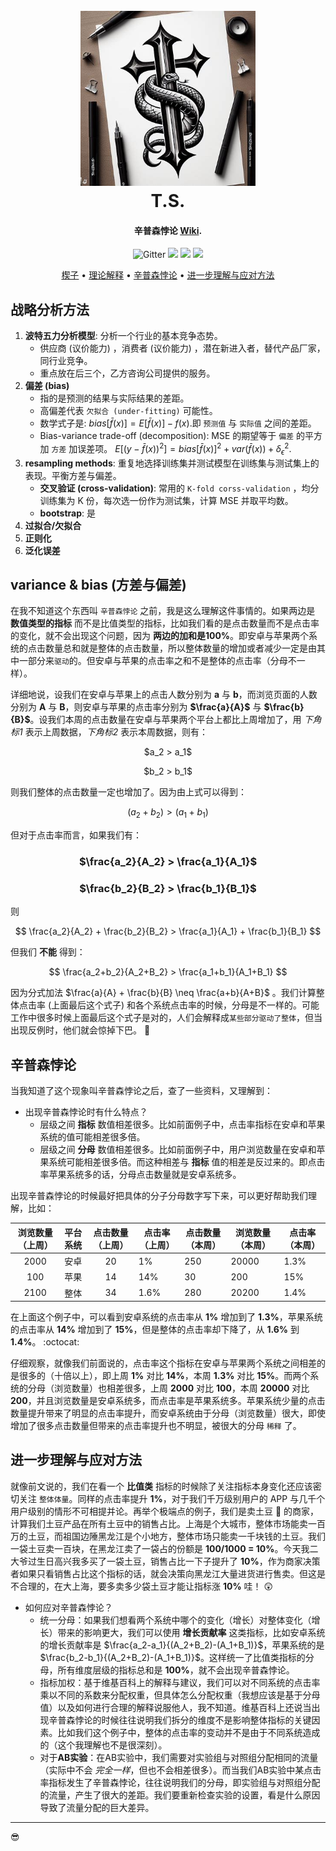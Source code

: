 <h1 align="center">
  <br>
  <img src="https://raw.githubusercontent.com/tandesen/AB_Test/main/pictures/tattoo2.jfif" alt="Markdownify" width="280"></a>
  <br>
  T.S.
  <br>
</h1>

<h4 align="center">辛普森悖论 <a href="https://en.wikipedia.org/wiki/Simpson%27s_paradox" target="_blank">Wiki</a>.</h4>

<p align="center">
  <img src="https://img.shields.io/badge/小红书-德森大老爷-red"
         alt="Gitter">
  <a>
	  <img src="https://img.shields.io/badge/B站-德森大老爷-purple">
  </a>
  <a>
      <img src="https://img.shields.io/badge/github-tandesen-green">
  </a>
  <a>
    <img src="https://img.shields.io/badge/$-donate-ff69b4.svg?maxAge=2592000&amp;style=flat">
  </a>
</p>

<p align="center">
  <a href="#楔子">楔子</a> •
  <a href="#理论解释">理论解释</a> •
  <a href="#辛普森悖论">辛普森悖论</a> •
  <a href="#进一步理解与应对方法">进一步理解与应对方法</a>
</p>


## 战略分析方法

 1. **波特五力分析模型**: 分析一个行业的基本竞争态势。
    * 供应商 (议价能力) ，消费者 (议价能力) ，潜在新进入者，替代产品厂家，同行业竞争。
    * 重点放在后三个，乙方咨询公司提供的服务。
 2. **偏差 (bias)**
    * 指的是预测的结果与实际结果的差距。
    * 高偏差代表 `欠拟合 (under-fitting)` 可能性。
    * 数学式子是: $bias[\bar{f}(x)]=E[\bar{f}(x)]-f(x)$.即 `预测值` 与 `实际值` 之间的差距。
    * Bias-variance trade-off (decomposition): MSE 的期望等于 `偏差` 的平方加 `方差` 加误差项。 $E[(y-\bar{f}(x))^2]=bias[\bar{f}(x)]^2+var(\bar{f}(x))+\delta_{\epsilon}^2$.
 3. **resampling methods**: 重复地选择训练集并测试模型在训练集与测试集上的表现。平衡方差与偏差。
    * **交叉验证 (cross-validation)**: 常用的 `K-fold corss-validation` ，均分训练集为 K 份，每次选一份作为测试集，计算 MSE 并取平均数。
    * **bootstrap**: 是
 4. **过拟合/欠拟合**
 5. **正则化**
 6. **泛化误差**


## variance & bias (方差与偏差)












在我不知道这个东西叫 `辛普森悖论` 之前，我是这么理解这件事情的。如果两边是 **数值类型的指标** 而不是比值类型的指标，比如我们看的是点击数量而不是点击率的变化，就不会出现这个问题，因为 **两边的加和是100%**。即安卓与苹果两个系统的点击数量总和就是整体的点击数量，所以整体数量的增加或者减少一定是由其中一部分来`驱动`的。但安卓与苹果的点击率之和不是整体的点击率（分母不一样）。  

详细地说，设我们在安卓与苹果上的点击人数分别为 **a** 与 **b**，而浏览页面的人数分别为 **A** 与 **B**，则安卓与苹果的点击率分别为 **$\frac{a}{A}$** 与 **$\frac{b}{B}$**。设我们本周的点击数量在安卓与苹果两个平台上都比上周增加了，用 _下角标1_ 表示上周数据，_下角标2_ 表示本周数据，则有：  

<p align="center">
  $a_2 > a_1$
</p>

<p align="center">
  $b_2 > b_1$
</p>

则我们整体的点击数量一定也增加了。因为由上式可以得到：

$$
(a_2 + b_2) > (a_1 + b_1)  
$$

但对于点击率而言，如果我们有：

<p align="center">
  <h3 align="center">$\frac{a_2}{A_2} > \frac{a_1}{A_1}$</h3>
</p>

<p align="center">
  <h3 align="center">$\frac{b_2}{B_2} > \frac{b_1}{B_1}$</h3>
</p>

则

$$
\frac{a_2}{A_2} + \frac{b_2}{B_2} > \frac{a_1}{A_1} + \frac{b_1}{B_1}
$$

但我们 **不能** 得到：

$$
\frac{a_2+b_2}{A_2+B_2} > \frac{a_1+b_1}{A_1+B_1}
$$

因为分式加法 $\frac{a}{A} + \frac{b}{B} \neq \frac{a+b}{A+B}$ 。我们计算整体点击率 (上面最后这个式子) 和各个系统点击率的时候，分母是不一样的。可能工作中很多时候上面最后这个式子是对的，人们会解释成`某些部分驱动了整体`，但当出现反例时，他们就会惊掉下巴。 :grimacing:  

## 辛普森悖论

当我知道了这个现象叫辛普森悖论之后，查了一些资料，又理解到：

* 出现辛普森悖论时有什么特点？
  - 层级之间 **指标** 数值相差很多。比如前面例子中，点击率指标在安卓和苹果系统的值可能相差很多倍。
  - 层级之间 **分母** 数值相差很多。比如前面例子中，用户浏览数量在安卓和苹果系统可能相差很多倍。而这种相差与 **指标** 值的相差是反过来的。即点击率苹果系统多的话，分母点击数量就是安卓系统多。

出现辛普森悖论的时候最好把具体的分子分母数字写下来，可以更好帮助我们理解，比如：

| 浏览数量（上周） | 平台系统    | 点击数量（上周） | 点击率（上周）  | 点击数量（本周） | 浏览数量（本周） | 点击率（本周）   |
| :----:         | :---------  | :-----------:  | --             |--               | --             |--               |
| 2000           | 安卓        |  20            | 1%              | 250            | 20000          | 1.3%            |
| 100            | 苹果        |  14            | 14%             | 30             | 200            | 15%             |
| 2100           | 整体        |  34            | 1.6%            | 280            | 20200          | 1.4%            |

在上面这个例子中，可以看到安卓系统的点击率从 **1%** 增加到了 **1.3%**，苹果系统的点击率从 **14%** 增加到了 **15%**，但是整体的点击率却下降了，从 **1.6%** 到 **1.4%**。 :octocat:  

仔细观察，就像我们前面说的，点击率这个指标在安卓与苹果两个系统之间相差的是很多的（十倍以上），即上周 **1%** 对比 **14%**，本周 **1.3%** 对比 **15%**。而两个系统的分母（浏览数量）也相差很多，上周 **2000** 对比 **100**，本周 **20000** 对比 **200**，并且浏览数量是安卓系统多，而点击率是苹果系统多。苹果系统少量的点击数量提升带来了明显的点击率提升，而安卓系统由于分母（浏览数量）很大，即使增加了很多点击数量但带来的点击率提升也不明显，被很大的分母 `稀释` 了。

## 进一步理解与应对方法

就像前文说的，我们在看一个 **比值类** 指标的时候除了关注指标本身变化还应该密切关注 `整体体量`。同样的点击率提升 **1%**，对于我们千万级别用户的 APP 与几千个用户级别的情形不可相提并论。再举个极端点的例子，我们是卖土豆 🥔 的商家，计算我们土豆产品在所有土豆中的销售占比。上海是个大城市，整体市场能卖一百万的土豆，而祖国边陲黑龙江是个小地方，整体市场只能卖一千块钱的土豆。我们一袋土豆卖一百块，在黑龙江卖了一袋占的份额是 **100/1000 = 10%**。今天我二大爷过生日高兴我多买了一袋土豆，销售占比一下子提升了 **10%**，作为商家决策者如果只看销售占比这个指标的话，就会决策向黑龙江大量进货进行售卖。但这是不合理的，在大上海，要多卖多少袋土豆才能让指标涨 **10%** 哇！ 😲

* 如何应对辛普森悖论？
  - 统一分母：如果我们想看两个系统中哪个的变化（增长）对整体变化（增长）带来的影响更大，我们可以使用 **增长贡献率** 这类指标，比如安卓系统的增长贡献率是 $\frac{a_2-a_1}{(A_2+B_2)-(A_1+B_1)}$，苹果系统的是 $\frac{b_2-b_1}{(A_2+B_2)-(A_1+B_1)}$。这样统一了比值类指标的分母，所有维度层级的指标总和是 **100%**，就不会出现辛普森悖论。
  - 指标加权：基于维基百科上的解释与建议，我们可以对不同系统的点击率乘以不同的系数来分配权重，但具体怎么分配权重（我想应该是基于分母值）以及如何进行合理的解释说服他人，我不知道。维基百科上还说当出现辛普森悖论的时候往往说明我们拆分的维度不是影响整体指标的关键因素。比如我们这个例子中，整体的点击率的变动并不是由于不同系统造成的（这个我理解也不是很深刻）。
  - 对于**AB实验**：在AB实验中，我们需要对实验组与对照组分配相同的流量（实际中不会 _完全一样_，但也不会相差很多）。而当我们AB实验中某点击率指标发生了辛普森悖论，往往说明我们的分母，即实验组与对照组分配的流量，产生了很大的差距。我们要重新检查实验的设置，看是什么原因导致了流量分配的巨大差异。

---
😎
